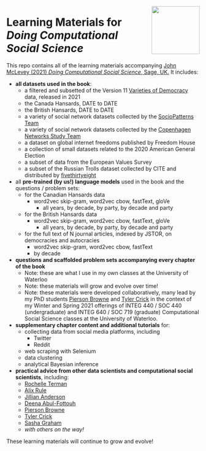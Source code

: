 <a href="https://uwaterloo.ca/networks-lab/"><img src="http://www.johnmclevey.com/assets/img/logo.png" width="125"  align="right" /></a>

# Learning Materials for *Doing Computational Social Science*

This repo contains all of the learning materials accompanying [John McLevey (2021) *Doing Computational Social Science*, Sage, UK.](johnmclevey.com) It includes:

- **all datasets used in the book**:
  - a filtered and subsetted of the Version 11 [Varieties of Democracy](https://www.v-dem.net/en/data/data/) data, released in 2021
  - the Canada Hansards, DATE to DATE
  - the British Hansards, DATE to DATE
  - a variety of social network datasets collected by the [SocioPatterns Team](http://www.sociopatterns.org)
  - a variety of social network datasets collected by the [Copenhagen Networks Study Team](https://www.nature.com/articles/s41597-019-0325-x)
  - a dataset on global internet freedoms published by Freedom House
  - a collection of small datasets related to the 2020 American General Election
  - a subset of data from the European Values Survey
  - a subset of the Russian Trolls dataset collected by CITE and distributed by [fivethirtyeight](https://fivethirtyeight.com/features/why-were-sharing-3-million-russian-troll-tweets/)
- all **pre-trained (by us!) language models** used in the book and the questions / problem sets:
  - for the Canadian Hansards data
    - word2vec skip-gram, word2vec cbow, fastText, gloVe
      - all years, by decade, by party, by decade and party
  - for the British Hansards data
    - word2vec skip-gram, word2vec cbow, fastText, gloVe
      - all years, by decade, by party, by decade and party
  - for the full text of N journal articles, indexed by JSTOR, on democracies and autocracies
    - word2vec skip-gram, word2vec cbow, fastText
    - by decade
- **questions and scaffolded problem sets accompanying every chapter of the book** 
  - Note: these are what I use in my own classes at the University of Waterloo
  - Note: these materials will grow and evolve over time!
  - Note: these materials were developed collaboratively, many lead by my PhD students [Pierson Browne](https://github.com/pbrowne88) and [Tyler Crick](https://github.com/tcrick) in the context of my Winter and Spring 2021 offerings of INTEG 440 / SOC 440 (undergraduate) and INTEG 640 / SOC 719 (graduate) Computational Social Science classes at the University of Waterloo.  
- **supplementary chapter content and additional tutorials** for:
  - collecting data from social media platforms, including
    - Twitter
    - Reddit
  - web scraping with Selenium
  - data clustering
  - analytical Bayesian inference
- **practical advice from other data scientists and computational social scientists**, including:
  - [Rochelle Terman]()
  - [Alix Rule]() 
  - [Jillian Anderson]() 
  - [Deena Abul-Fottouh]()
  - [Pierson Browne]()
  - [Tyler Crick]()
  - [Sasha Graham]()
  - *with others on the way!*

These learning materials will continue to grow and evolve!
